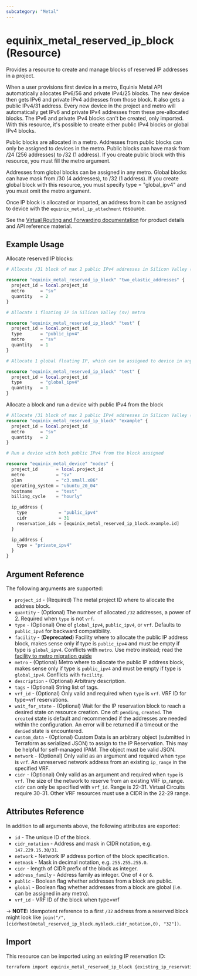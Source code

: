```yaml
---
subcategory: "Metal"
---
```


# equinix_metal_reserved_ip_block (Resource)

Provides a resource to create and manage blocks of reserved IP addresses in a project.

When a user provisions first device in a metro, Equinix Metal API automatically allocates IPv6/56 and private IPv4/25 blocks. The new device then gets IPv6 and private IPv4 addresses from those block. It also gets a public IPv4/31 address. Every new device in the project and metro will automatically get IPv6 and private IPv4 addresses from these pre-allocated blocks. The IPv6 and private IPv4 blocks can't be created, only imported. With this resource, it's possible to create either public IPv4 blocks or global IPv4 blocks.

Public blocks are allocated in a metro. Addresses from public blocks can only be assigned to devices in the metro. Public blocks can have mask from /24 (256 addresses) to /32 (1 address). If you create public block with this resource, you must fill the metro argument.

Addresses from global blocks can be assigned in any metro. Global blocks can have mask from /30 (4 addresses), to /32 (1 address). If you create global block with this resource, you must specify type = "global_ipv4" and you must omit the metro argument.

Once IP block is allocated or imported, an address from it can be assigned to device with the `equinix_metal_ip_attachment` resource.

See the [Virtual Routing and Forwarding documentation](https://deploy.equinix.com/developers/docs/metal/layer2-networking/vrf/) for product details and API reference material.

## Example Usage

Allocate reserved IP blocks:

```terraform
# Allocate /31 block of max 2 public IPv4 addresses in Silicon Valley (sv) metro for myproject

resource "equinix_metal_reserved_ip_block" "two_elastic_addresses" {
  project_id = local.project_id
  metro      = "sv"
  quantity   = 2
}

# Allocate 1 floating IP in Silicon Valley (sv) metro

resource "equinix_metal_reserved_ip_block" "test" {
  project_id = local.project_id
  type       = "public_ipv4"
  metro      = "sv"
  quantity   = 1
}

# Allocate 1 global floating IP, which can be assigned to device in any metro

resource "equinix_metal_reserved_ip_block" "test" {
  project_id = local.project_id
  type       = "global_ipv4"
  quantity   = 1
}
```

Allocate a block and run a device with public IPv4 from the block

```terraform
# Allocate /31 block of max 2 public IPv4 addresses in Silicon Valley (sv) metro
resource "equinix_metal_reserved_ip_block" "example" {
  project_id = local.project_id
  metro      = "sv"
  quantity   = 2
}

# Run a device with both public IPv4 from the block assigned

resource "equinix_metal_device" "nodes" {
  project_id       = local.project_id
  metro            = "sv"
  plan             = "c3.small.x86"
  operating_system = "ubuntu_20_04"
  hostname         = "test"
  billing_cycle    = "hourly"

  ip_address {
    type            = "public_ipv4"
    cidr            = 31
    reservation_ids = [equinix_metal_reserved_ip_block.example.id]
  }

  ip_address {
    type = "private_ipv4"
  }
}
```

## Argument Reference

The following arguments are supported:

* `project_id` - (Required) The metal project ID where to allocate the address block.
* `quantity` - (Optional) The number of allocated `/32` addresses, a power of 2. Required when `type` is not `vrf`.
* `type` - (Optional) One of `global_ipv4`, `public_ipv4`, or `vrf`. Defaults to `public_ipv4` for backward compatibility.
* `facility` - (**Deprecated**) Facility where to allocate the public IP address block, makes sense only if type is `public_ipv4` and must be empty if type is `global_ipv4`. Conflicts with `metro`. Use metro instead; read the [facility to metro migration guide](https://registry.terraform.io/providers/equinix/equinix/latest/docs/guides/migration_guide_facilities_to_metros_devices)
* `metro` - (Optional) Metro where to allocate the public IP address block, makes sense only if type is `public_ipv4` and must be empty if type is `global_ipv4`. Conflicts with `facility`.
* `description` - (Optional) Arbitrary description.
* `tags` - (Optional) String list of tags.
* `vrf_id` - (Optional) Only valid and required when `type` is `vrf`. VRF ID for type=vrf reservations.
* `wait_for_state` - (Optional) Wait for the IP reservation block to reach a desired state on resource creation. One of: `pending`, `created`. The `created` state is default and recommended if the addresses are needed within the configuration. An error will be returned if a timeout or the `denied` state is encountered.
* `custom_data` - (Optional) Custom Data is an arbitrary object (submitted in Terraform as serialized JSON) to assign to the IP Reservation. This may be helpful for self-managed IPAM. The object must be valid JSON.
* `network` - (Optional) Only valid as an argument and required when `type` is `vrf`. An unreserved network address from an existing `ip_range` in the specified VRF.
* `cidr` - (Optional) Only valid as an argument and required when `type` is `vrf`. The size of the network to reserve from an existing VRF ip_range. `cidr` can only be specified with `vrf_id`. Range is 22-31. Virtual Circuits require 30-31. Other VRF resources must use a CIDR in the 22-29 range.

## Attributes Reference

In addition to all arguments above, the following attributes are exported:

* `id` - The unique ID of the block.
* `cidr_notation` - Address and mask in CIDR notation, e.g. `147.229.15.30/31`.
* `network` - Network IP address portion of the block specification.
* `netmask` - Mask in decimal notation, e.g. `255.255.255.0`.
* `cidr` - length of CIDR prefix of the block as integer.
* `address_family` - Address family as integer. One of `4` or `6`.
* `public` - Boolean flag whether addresses from a block are public.
* `global` - Boolean flag whether addresses from a block are global (i.e. can be assigned in any metro).
* `vrf_id` - VRF ID of the block when type=vrf

-> **NOTE:** Idempotent reference to a first `/32` address from a reserved block might look like `join("/", [cidrhost(metal_reserved_ip_block.myblock.cidr_notation,0), "32"])`.

## Import

This resource can be imported using an existing IP reservation ID:

```sh
terraform import equinix_metal_reserved_ip_block {existing_ip_reservation_id}
```
